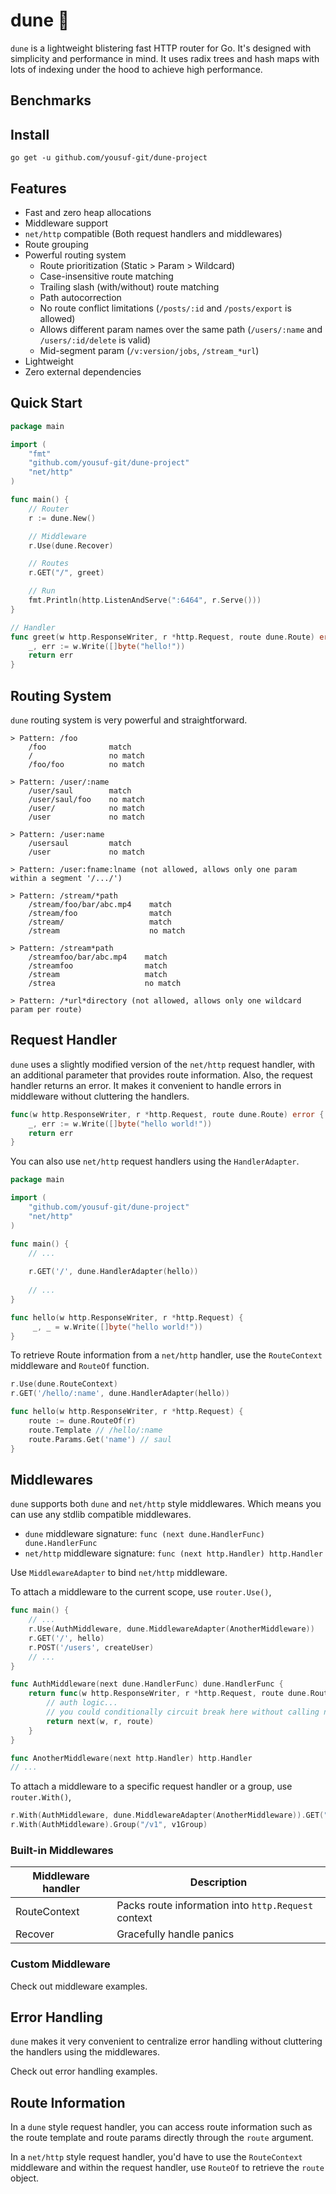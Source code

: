 # dune 🚀

`dune` is a lightweight blistering fast HTTP router for Go. It's designed with simplicity and performance in mind. It uses radix trees and hash maps with lots of indexing under the hood to achieve high performance.

## Benchmarks


## Install

```
go get -u github.com/yousuf-git/dune-project
```

## Features
* Fast and zero heap allocations
* Middleware support
* `net/http` compatible (Both request handlers and middlewares)
* Route grouping
* Powerful routing system
  * Route prioritization (Static > Param > Wildcard)
  * Case-insensitive route matching
  * Trailing slash (with/without) route matching
  * Path autocorrection
  * No route conflict limitations (`/posts/:id` and `/posts/export` is allowed)
  * Allows different param names over the same path (`/users/:name` and `/users/:id/delete` is valid)
  * Mid-segment param (`/v:version/jobs`, `/stream_*url`)
* Lightweight
* Zero external dependencies

## Quick Start
```go
package main

import (
	"fmt"
	"github.com/yousuf-git/dune-project"
	"net/http"
)

func main() { 
	// Router
	r := dune.New()

	// Middleware
	r.Use(dune.Recover)

	// Routes
	r.GET("/", greet)

	// Run
	fmt.Println(http.ListenAndServe(":6464", r.Serve()))
}

// Handler
func greet(w http.ResponseWriter, r *http.Request, route dune.Route) error {
	_, err := w.Write([]byte("hello!"))
	return err
}

```
## Routing System
`dune` routing system is very powerful and straightforward.
```
> Pattern: /foo
    /foo              match
    /                 no match
    /foo/foo          no match

> Pattern: /user/:name
    /user/saul        match
    /user/saul/foo    no match
    /user/            no match
    /user             no match
    
> Pattern: /user:name
    /usersaul         match
    /user             no match
    
> Pattern: /user:fname:lname (not allowed, allows only one param within a segment '/.../')

> Pattern: /stream/*path
    /stream/foo/bar/abc.mp4    match
    /stream/foo                match
    /stream/                   match
    /stream                    no match
    
> Pattern: /stream*path
    /streamfoo/bar/abc.mp4    match
    /streamfoo                match
    /stream                   match
    /strea                    no match
    
> Pattern: /*url*directory (not allowed, allows only one wildcard param per route)
```

## Request Handler
`dune` uses a slightly modified version of the `net/http` request handler, with an additional parameter
that provides route information. Also, the request handler returns an error. It makes it convenient to
handle errors in middleware without cluttering the handlers.
```go
func(w http.ResponseWriter, r *http.Request, route dune.Route) error {
	_, err := w.Write([]byte("hello world!"))
	return err
}
```

You can also use `net/http` request handlers using the `HandlerAdapter`.
```go
package main

import (
	"github.com/yousuf-git/dune-project"
	"net/http"
)

func main() {
	// ...
	
	r.GET('/', dune.HandlerAdapter(hello))
	
	// ...
}

func hello(w http.ResponseWriter, r *http.Request) {
	 _, _ = w.Write([]byte("hello world!"))
}
```

To retrieve Route information from a `net/http` handler, use the `RouteContext` middleware and `RouteOf` function.
```go
r.Use(dune.RouteContext)
r.GET('/hello/:name', dune.HandlerAdapter(hello))

func hello(w http.ResponseWriter, r *http.Request) {
    route := dune.RouteOf(r)
    route.Template // /hello/:name 
    route.Params.Get('name') // saul
}
```

## Middlewares
`dune` supports both `dune` and `net/http` style middlewares. Which means you can use any stdlib compatible middlewares.

* `dune` middleware signature: `func (next dune.HandlerFunc) dune.HandlerFunc`
* `net/http` middleware signature: `func (next http.Handler) http.Handler`

Use `MiddlewareAdapter` to bind `net/http` middleware.

To attach a middleware to the current scope, use `router.Use()`,
```go
func main() {
    // ...
    r.Use(AuthMiddleware, dune.MiddlewareAdapter(AnotherMiddleware))
    r.GET('/', hello)
    r.POST('/users', createUser)
    // ...
}

func AuthMiddleware(next dune.HandlerFunc) dune.HandlerFunc {
    return func(w http.ResponseWriter, r *http.Request, route dune.Route) error {
        // auth logic...
        // you could conditionally circuit break here without calling next().
        return next(w, r, route)
    }
}

func AnotherMiddleware(next http.Handler) http.Handler 
// ...

```
To attach a middleware to a specific request handler or a group, use `router.With()`,
```go
r.With(AuthMiddleware, dune.MiddlewareAdapter(AnotherMiddleware)).GET("/", hello)
r.With(AuthMiddleware).Group("/v1", v1Group)
```

### Built-in Middlewares

| Middleware handler | Description                                             |
|--------------------|---------------------------------------------------------|
| RouteContext       | Packs route information into `http.Request` context     |
| Recover            | Gracefully handle panics                                |

### Custom Middleware
Check out middleware examples.

## Error Handling
`dune` makes it very convenient to centralize error handling without cluttering the handlers using the middlewares.

Check out error handling examples.

## Route Information
In a `dune` style request handler, you can access route information such as the route template and route params directly through the `route` argument.

In a `net/http` style request handler, you'd have to use the `RouteContext` middleware and within the request handler, use `RouteOf` to retrieve the `route` object.